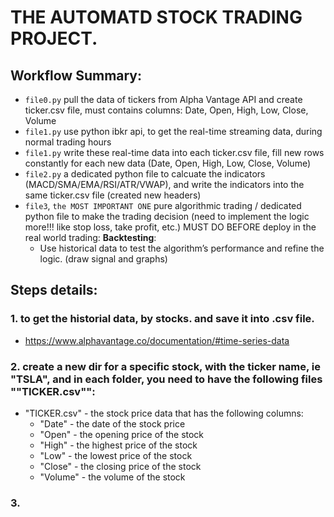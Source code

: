 # THE AUTOMATD STOCK TRADING PROJECT.


## Workflow Summary:
* `file0.py` pull the data of tickers from Alpha Vantage API and create ticker.csv file, must contains columns: Date, Open, High, Low, Close, Volume
* `file1.py` use python ibkr api, to get the real-time streaming data, during normal trading hours
* `file1.py` write these real-time data into each ticker.csv file, fill new rows constantly for each new data (Date, Open, High, Low, Close, Volume)
* `file2.py` a dedicated python file to calcuate the indicators (MACD/SMA/EMA/RSI/ATR/VWAP), and write the indicators into the same ticker.csv file (created new headers)
* `file3`, `the MOST IMPORTANT ONE` pure algorithmic trading / dedicated python file to make the trading decision (need to implement the logic more!!! like stop loss, take profit, etc.) MUST DO BEFORE deploy in the real world trading: **Backtesting**:
   - Use historical data to test the algorithm’s performance and refine the logic. (draw signal and graphs)



## Steps details:
### 1. to get the historial data, by stocks. and save it into .csv file.
* https://www.alphavantage.co/documentation/#time-series-data


### 2. create a new dir for a specific stock, with the ticker name, ie "TSLA", and in each folder, you need to have the following files ""TICKER.csv"":
* "TICKER.csv" - the stock price data that has the following columns:
    * "Date" - the date of the stock price
    * "Open" - the opening price of the stock
    * "High" - the highest price of the stock
    * "Low" - the lowest price of the stock
    * "Close" - the closing price of the stock
    * "Volume" - the volume of the stock

### 3. 
